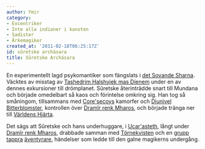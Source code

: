 ```yaml
---
author: Ymir
category:
- Excentriker
- Inte alla indianer i kanoten
- Sadister
- Ärkemagiker
created_at: '2011-02-18T06:25:17Z'
id: sûretske archásara
title: Sûretske Archásara
---
```

En experimentellt lagd psykomantiker som fängslats i [det Sovande Sharna]. Väcktes av misstag av [Tashedrim Halshyiek mas Díenem] under en av dennes exkursioner till drömplanet. Sûretske återinträdde snart till Mundana och började omedelbart så kaos och förintelse omkring sig. Han tog så småningom, tillsammans med [Core'secoys] kamorfer och [Diunivel Bitterblomster], kontrollen över [Dramîr renk Mharos], och började tränga ner till [Världens Hjärta].

Det sägs att Sûretske och hans underhuggare, i [Ucar'asteth], långt under [Dramîr renk Mharos], drabbade samman med [Törnekvisten] och en [grupp] [tappra] [äventyrare], händelser som ledde till den galne magikerns undergång.

  [det Sovande Sharna]: det_Sovande_Sharna
  [Tashedrim Halshyiek mas Díenem]: Tashedrim_Halshyiek_mas_Díenem
  [Core'secoys]: Coresecoy
  [Diunivel Bitterblomster]: Diunivel_Bitterblomster
  [Dramîr renk Mharos]: Dramîr_renk_Mharos
  [Världens Hjärta]: Världens_Hjärta
  [Ucar'asteth]: Ucarasteth
  [Törnekvisten]: Vielon_Irayes
  [grupp]: Tienne_Mórhaim_síol_Rudani
  [tappra]: Marner_Bringdaga
  [äventyrare]: Araenn_Airgetlám_siòl_Dahtouin